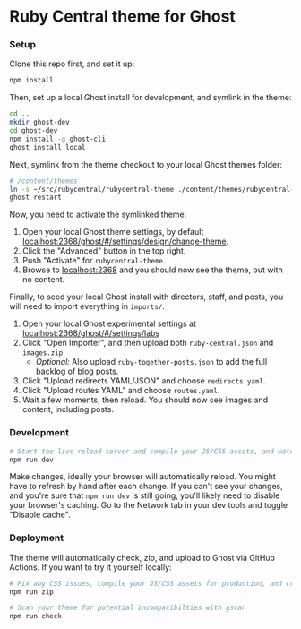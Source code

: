 # Ruby Central theme for Ghost

### Setup

Clone this repo first, and set it up:

```bash
npm install
```

Then, set up a local Ghost install for development, and symlink in the theme:

```bash
cd ..
mkdir ghost-dev
cd ghost-dev
npm install -g ghost-cli
ghost install local
```

Next, symlink from the theme checkout to your local Ghost themes folder:

``` bash
# /content/themes
ln -s ~/src/rubycentral/rubycentral-theme ./content/themes/rubycentral-theme
ghost restart
```

Now, you need to activate the symlinked theme.

1. Open your local Ghost theme settings, by default [localhost:2368/ghost/#/settings/design/change-theme](http://localhost:2368/ghost/#/settings/design/change-theme).
1. Click the "Advanced" button in the top right.
1. Push "Activate" for `rubycentral-theme`.
1. Browse to [localhost:2368](http://localhost:2368) and you should now see the theme, but with no content.

Finally, to seed your local Ghost install with directors, staff, and posts, you will need to import everything in `imports/`.

1. Open your local Ghost experimental settings at [localhost:2368/ghost/#/settings/labs](http://localhost:2368/ghost/#/settings/labs)
1. Click "Open Importer", and then upload both `ruby-central.json` and `images.zip`.
    - _Optional:_ Also upload `ruby-together-posts.json` to add the full backlog of blog posts.
1. Click "Upload redirects YAML/JSON" and choose `redirects.yaml`.
1. Click "Upload routes YAML" and choose `routes.yaml`.
1. Wait a few moments, then reload. You should now see images and content, including posts.

### Development

```bash
# Start the live reload server and compile your JS/CSS assets, and watch for changes
npm run dev
```

Make changes, ideally your browser will automatically reload. You might have to refresh by hand after each change. If you can't see your changes, and you're sure that `npm run dev` is still going, you'll likely need to disable your browser's caching. Go to the Network tab in your dev tools and toggle "Disable cache".

### Deployment

The theme will automatically check, zip, and upload to Ghost via GitHub Actions. If you want to try it yourself locally:

```bash
# Fix any CSS issues, compile your JS/CSS assets for production, and create a ZIP file
npm run zip

# Scan your theme for potential incompatibilties with gscan
npm run check
```
